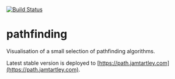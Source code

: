 [![Build Status](https://travis-ci.org/jamtartley/pathfinding.png?branch=master)](https://travis-ci.org/jamtartley/pathfinding)

# pathfinding

Visualisation of a small selection of pathfinding algorithms.

Latest stable version is deployed to [https://path.jamtartley.com](https://path.jamtartley.com).
